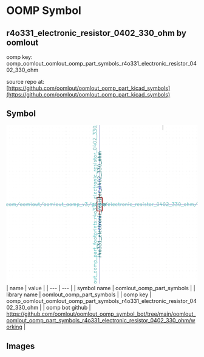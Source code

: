 # OOMP Symbol  
## r4o331_electronic_resistor_0402_330_ohm  by oomlout  
  
oomp key: oomp_oomlout_oomlout_oomp_part_symbols_r4o331_electronic_resistor_0402_330_ohm  
  
source repo at: [https://github.com/oomlout/oomlout_oomp_part_kicad_symbols](https://github.com/oomlout/oomlout_oomp_part_kicad_symbols)  
## Symbol  
  
[![working.png](working_600.png)](working.png)  
| name | value | 
| --- | --- | 
| symbol name | oomlout_oomp_part_symbols | 
| library name | oomlout_oomp_part_symbols | 
| oomp key | oomp_oomlout_oomlout_oomp_part_symbols_r4o331_electronic_resistor_0402_330_ohm | 
| oomp bot github | https://github.com/oomlout/oomlout_oomp_symbol_bot/tree/main/oomlout_oomlout_oomp_part_symbols_r4o331_electronic_resistor_0402_330_ohm/working | 
## Images  
